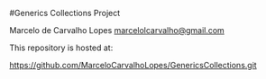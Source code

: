 #Generics Collections Project

Marcelo de Carvalho Lopes
marcelolcarvalho@gmail.com

This repository is hosted at:

https://github.com/MarceloCarvalhoLopes/GenericsCollections.git
